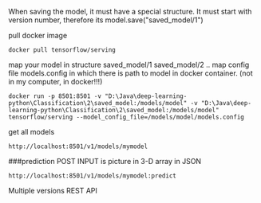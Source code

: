 When saving the model, it must have a special structure. It must start with version number, therefore its model.save("saved_model/1")

pull docker image

`docker pull tensorflow/serving`

map your model in structure saved_model/1  saved_model/2 ..
map config file models.config in which there is path to model in docker container. (not in my computer, in docker!!!)

`docker run -p 8501:8501 -v "D:\Java\deep-learning-python\Classification\2\saved_model:/models/model" -v "D:\Java\deep-learning-python\Classification\2\saved_model:/models/model" tensorflow/serving --model_config_file=/models/model/models.config`

get all models

`http://localhost:8501/v1/models/mymodel`

###prediction
POST 
INPUT is picture in 3-D array in JSON

`http://localhost:8501/v1/models/mymodel:predict`

Multiple versions REST API

